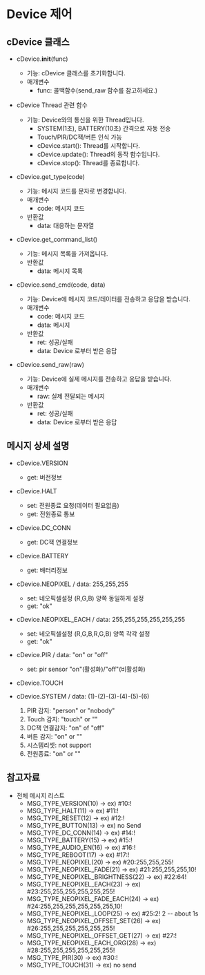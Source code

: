 # Device 제어

## cDevice 클래스

+ cDevice.__init__(func)
  - 기능: cDevice 클래스를 초기화합니다.
  - 매개변수
    + func: 콜백함수(send_raw 함수를 참고하세요.)

+ cDevice Thread 관련 함수
  - 기능: Device와의 통신을 위한 Thread입니다.
    + SYSTEM(1초), BATTERY(10초) 간격으로 자동 전송
    + Touch/PIR/DC잭/버튼 인식 가능
    + cDevice.start(): Thread를 시작합니다.
    + cDevice.update(): Thread의 동작 함수입니다.
    + cDevice.stop(): Thread를 종료합니다.

+ cDevice.get_type(code)
  - 기능: 메시지 코드를 문자로 변경합니다.
  - 매개변수
    + code: 메시지 코드
  - 반환값
    + data: 대응하는 문자열

+ cDevice.get_command_list()
  - 기능: 메시지 목록을 가져옵니다.
  - 반환값
    + data: 메시지 목록

+ cDevice.send_cmd(code, data)
  - 기능: Device에 메시지 코드/데이터를 전송하고 응답을 받습니다.
  - 매개변수
    + code: 메시지 코드
    + data: 메시지
  - 반환값
    + ret: 성공/실패
    + data:  Device 로부터 받은 응답

+ cDevice.send_raw(raw)
  - 기능: Device에 실제 메시지를 전송하고 응답을 받습니다.
  - 매개변수
    + raw: 실제 전달되는 메시지
  - 반환값
    + ret: 성공/실패
    + data:  Device 로부터 받은 응답


## 메시지 상세 설명

+ cDevice.VERSION 
  - get: 버전정보

+ cDevice.HALT
  - set: 전원종료 요청(데이터 필요없음)
  - get: 전원종료 통보

+ cDevice.DC_CONN
  - get: DC잭 연결정보 

+ cDevice.BATTERY
  - get: 배터리정보

+ cDevice.NEOPIXEL / data: 255,255,255
  - set: 네오픽셀설정 (R,G,B) 양쪽 동일하게 설정
  - get: "ok"

+ cDevice.NEOPIXEL_EACH / data: 255,255,255,255,255,255
  - set: 네오픽셀설정 (R,G,B,R,G,B) 양쪽 각각 설정
  - get: "ok"

+ cDevice.PIR / data: "on" or "off"
  - set: pir sensor "on"(활성화)/"off"(비활성화)

+ cDevice.TOUCH

+ cDevice.SYSTEM / data: (1)-(2)-(3)-(4)-(5)-(6)
  1. PIR 감지: "person" or "nobody"
  2. Touch 감지: "touch" or ""
  3. DC잭 연결감지: "on" of "off"
  4. 버튼 감지: "on" or ""
  5. 시스템리셋: not support
  6. 전원종료: "on" or ""


## 참고자료

+ 전체 메시지 리스트
  - MSG_TYPE_VERSION(10) ->  ex) #10:!
  - MSG_TYPE_HALT(11) -> ex) #11:!
  - MSG_TYPE_RESET(12) -> ex) #12:!
  - MSG_TYPE_BUTTON(13) -> ex) no Send
  - MSG_TYPE_DC_CONN(14) -> ex) #14:!
  - MSG_TYPE_BATTERY(15) -> ex) #15:!
  - MSG_TYPE_AUDIO_EN(16) -> ex) #16:!
  - MSG_TYPE_REBOOT(17) -> ex) #17:!
  - MSG_TYPE_NEOPIXEL(20) -> ex) #20:255,255,255!
  - MSG_TYPE_NEOPIXEL_FADE(21) -> ex) #21:255,255,255,10!
  - MSG_TYPE_NEOPIXEL_BRIGHTNESS(22) -> ex) #22:64!
  - MSG_TYPE_NEOPIXEL_EACH(23) -> ex) #23:255,255,255,255,255,255!
  - MSG_TYPE_NEOPIXEL_FADE_EACH(24) -> ex) #24:255,255,255,255,255,255,10!
  - MSG_TYPE_NEOPIXEL_LOOP(25) -> ex) #25:2!  2 -- about 1s
  - MSG_TYPE_NEOPIXEL_OFFSET_SET(26) -> ex) #26:255,255,255,255,255,255!
  - MSG_TYPE_NEOPIXEL_OFFSET_GET(27) -> ex) #27:!
  - MSG_TYPE_NEOPIXEL_EACH_ORG(28) -> ex) #28:255,255,255,255,255,255!
  - MSG_TYPE_PIR(30) -> ex) #30:!
  - MSG_TYPE_TOUCH(31) -> ex) no send
